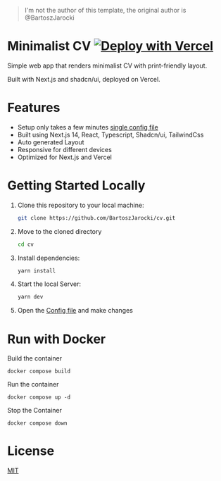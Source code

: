 > I'm not the author of this template, the original author is @BartoszJarocki

# Minimalist CV [![Deploy with Vercel](https://vercel.com/button)](https://vercel.com/new/clone?repository-url=https%3A%2F%2Fgithub.com%2FBartoszJarocki%2Fcv)

Simple web app that renders minimalist CV with print-friendly layout.

Built with Next.js and shadcn/ui, deployed on Vercel.

# Features

- Setup only takes a few minutes [single config file](./src/data/resume-data.tsx)
- Built using Next.js 14, React, Typescript, Shadcn/ui, TailwindCss
- Auto generated Layout
- Responsive for different devices
- Optimized for Next.js and Vercel

# Getting Started Locally

1. Clone this repository to your local machine:

   ```bash
   git clone https://github.com/BartoszJarocki/cv.git
   ```

2. Move to the cloned directory

   ```bash
   cd cv
   ```

3. Install dependencies:

   ```bash
   yarn install
   ```

4. Start the local Server:

   ```bash
   yarn dev
   ```

5. Open the [Config file](./src/data/resume-data.tsx) and make changes

# Run with Docker

Build the container

```
docker compose build
```

Run the container

```
docker compose up -d
```

Stop the Container

```
docker compose down
```

# License

[MIT](https://choosealicense.com/licenses/mit/)
